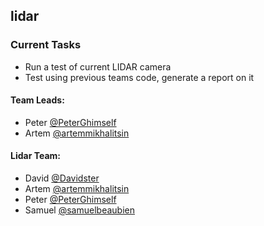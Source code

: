 ## lidar

### Current Tasks

- Run a test of current LIDAR camera
- Test using previous teams code, generate a report on it

#### Team Leads:
- Peter [@PeterGhimself](https://github.com/PeterGhimself)
- Artem [@artemmikhalitsin](https://github.com/artemmikhalitsin)

#### Lidar Team:
- David [@Davidster](https://github.com/Davidster)
- Artem [@artemmikhalitsin](https://github.com/artemmikhalitsin)
- Peter [@PeterGhimself](https://github.com/PeterGhimself)
- Samuel [@samuelbeaubien](https://github.com/samuelbeaubien)
